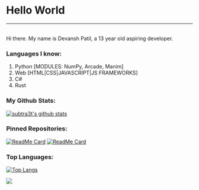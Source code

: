 # Hello World
<hr>
<br>
  Hi there. My name is Devansh Patil, a 13 year old aspiring developer.

### Languages I know:
1. Python [MODULES: NumPy, Arcade, Manim]
2. Web [HTML|CSS|JAVASCRIPT|JS FRAMEWORKS]
3. C#
4. Rust 


### My Github Stats:

[![subtra3t's github stats](https://github-readme-stats.vercel.app/api?username=subtra3t&show_icons=true&icon_color=aaddff&theme=algolia&bg_color=45,000000,1e047d&custom_title=subtra3t's%20GitHub%20Stats&text_color=0099ff)](https://github.com/subtra3t)


### Pinned Repositories:

[![ReadMe Card](https://github-readme-stats.vercel.app/api/pin/?username=subtra3t&repo=python3_server)](https://github.com/subtra3t/python3_server) 
[![ReadMe Card](https://github-readme-stats.vercel.app/api/pin/?username=subtra3t&repo=tenpad)](https://github.com/subtra3t/tenpad)

### Top Languages:

[![Top Langs](https://github-readme-stats.vercel.app/api/top-langs/?username=subtra3t&exclude_repo=Scratch-Archive,github-slideshow)]()


![](https://komarev.com/ghpvc/?username=subtra3t&color=blueviolet)
